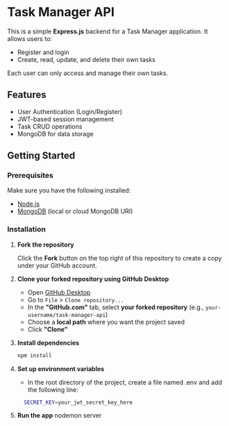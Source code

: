 # Task Manager API

This is a simple **Express.js** backend for a Task Manager application. It allows users to:

-   Register and login
-   Create, read, update, and delete their own tasks

Each user can only access and manage their own tasks.

## Features

-   User Authentication (Login/Register)
-   JWT-based session management
-   Task CRUD operations
-   MongoDB for data storage

## Getting Started

### Prerequisites

Make sure you have the following installed:

-   [Node.js](https://nodejs.org/)
-   [MongoDB](https://www.mongodb.com/) (local or cloud MongoDB URI)

### Installation

1. **Fork the repository**

    Click the **Fork** button on the top right of this repository to create a copy under your GitHub account.

2. **Clone your forked repository using GitHub Desktop**

    - Open [GitHub Desktop](https://desktop.github.com/)
    - Go to `File` > `Clone repository...`
    - In the **"GitHub.com"** tab, select **your forked repository** (e.g., `your-username/task-manager-api`)
    - Choose a **local path** where you want the project saved
    - Click **"Clone"**

3. **Install dependencies**

    ```bash
    npm install

    ```

4. **Set up environment variables**

    - In the root directory of the project, create a file named .env and add the following line:

    ```bash
      SECRET_KEY=your_jwt_secret_key_here

    ```

5. **Run the app**
   nodemon server
